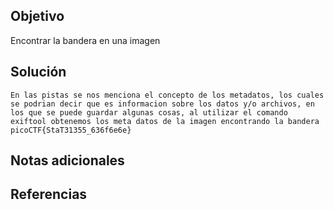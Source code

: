 ## Objetivo
Encontrar la bandera en una imagen

## Solución
```
En las pistas se nos menciona el concepto de los metadatos, los cuales se podrian decir que es informacion sobre los datos y/o archivos, en los que se puede guardar algunas cosas, al utilizar el comando exiftool obtenemos los meta datos de la imagen encontrando la bandera
picoCTF{StaT31355_636f6e6e}
```
## Notas adicionales
## Referencias

